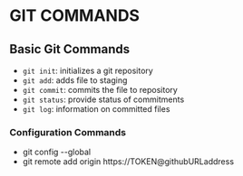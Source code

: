 # GIT COMMANDS
## Basic Git Commands

- ```git init```: initializes a git repository
- ```git add```: adds file to staging
- ```git commit```: commits the file to repository
- ```git status```: provide status of commitments
- ```git log```: information on committed files

### Configuration Commands
- git config --global
- git remote add origin https://TOKEN@githubURLaddress
